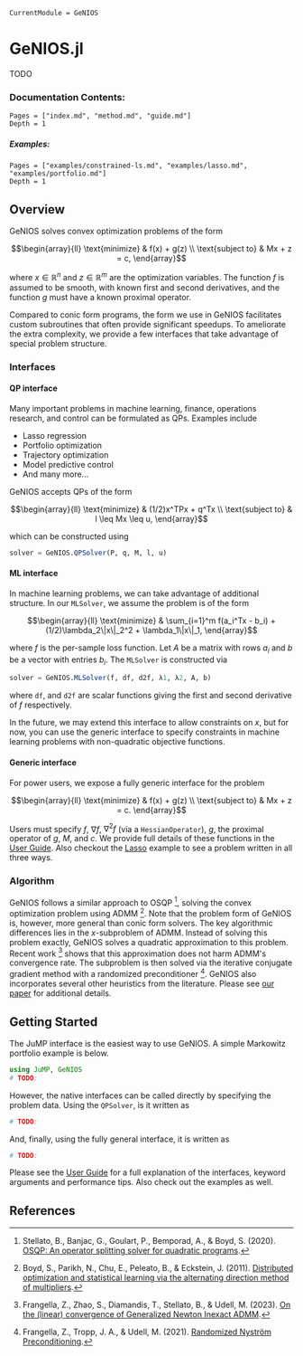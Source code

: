```@meta
CurrentModule = GeNIOS
```

# GeNIOS.jl
TODO

### Documentation Contents:
```@contents
Pages = ["index.md", "method.md", "guide.md"]
Depth = 1
```
##### Examples:
```@contents
Pages = ["examples/constrained-ls.md", "examples/lasso.md", "examples/portfolio.md"]
Depth = 1
```


## Overview

GeNIOS solves convex optimization problems of the form

```math
\begin{array}{ll}
\text{minimize}     & f(x) + g(z) \\
\text{subject to}   & Mx + z = c,
\end{array}
```
where $x \in \mathbb{R}^n$ and $z \in \mathbb{R}^m$ are the optimization variables.
The function $f$ is assumed to be smooth, with known first and second derivatives,
and the function $g$ must have a known proximal operator.

Compared to conic form programs, the form we use in GeNIOS facilitates custom 
subroutines that often provide significant speedups. To ameliorate the extra 
complexity, we provide a few interfaces that take advantage of special problem
structure.

### Interfaces

#### QP interface
Many important problems in machine learning, finance, operations research, and control
can be formulated as QPs. Examples include
- Lasso regression
- Portfolio optimization
- Trajectory optimization
- Model predictive control
- And many more...

GeNIOS accepts QPs of the form
```math
\begin{array}{ll}
\text{minimize}     & (1/2)x^TPx + q^Tx \\
\text{subject to}   & l \leq Mx \leq u,
\end{array}
```
which can be constructed using
```julia
solver = GeNIOS.QPSolver(P, q, M, l, u)
```

#### ML interface
In machine learning problems, we can take advantage of additional structure.
In our `MLSolver`, we assume the problem is of the form
```math
\begin{array}{ll}
\text{minimize}     & \sum_{i=1}^m f(a_i^Tx - b_i) + (1/2)\lambda_2\|x\|_2^2 + \lambda_1\|x\|_1,
\end{array}
```
where $f$ is the per-sample loss function. Let $A$ be a matrix with rows $a_i$
and $b$ be a vector with entries $b_i$. The `MLSolver` is constructed via
```julia
solver = GeNIOS.MLSolver(f, df, d2f, λ1, λ2, A, b)
```
where `df`, and `d2f` are scalar functions giving the first and second derivative
of $f$ respectively.

In the future, we may extend this interface to allow constraints on $x$, but for
now, you can use the generic interface to specify constraints in machine learning
problems with non-quadratic objective functions.


#### Generic interface
For power users, we expose a fully generic interface for the problem
```math
\begin{array}{ll}
\text{minimize}     & f(x) + g(z) \\
\text{subject to}   & Mx + z = c.
\end{array}
```
Users must specify $f$, $\nabla f$, $\nabla^2 f$ (via a `HessianOperator`), 
$g$, the proximal operator of $g$, $M$, and $c$. We provide full details of these
functions in the [User Guide](@ref). Also checkout the [Lasso](@ref) example to 
see a problem written in all three ways.

### Algorithm
GeNIOS follows a similar approach to OSQP [^1], solving the convex optimization
problem using ADMM [^2]. Note that the problem form of GeNIOS is, however, more 
general than conic form solvers. The key algorithmic differences lies in the 
$x$-subproblem of ADMM. Instead of solving this problem exactly, GeNIOS solves a
quadratic approximation to this problem. Recent work [^3] shows that this 
approximation does not harm ADMM's convergence rate. The subproblem is then solved
via the iterative conjugate gradient method with a randomized preconditioner [^4].
GeNIOS also incorporates several other heuristics from the literature. Please
see [our paper]() for additional details.

## Getting Started
The JuMP interface is the easiest way to use GeNIOS.
A simple Markowitz portfolio example is below.
```julia
using JuMP, GeNIOS
# TODO:
```

However, the native interfaces can be called directly by specifying the problem data.
Using the `QPSolver`, is it written as
```julia
# TODO:
```

And, finally, using the fully general interface, it is written as
```julia
# TODO:
```

Please see the [User Guide](@ref) for a full explanation of the interfaces, keyword 
arguments and performance tips. Also check out the examples as well.


## References
[^1]: Stellato, B., Banjac, G., Goulart, P., Bemporad, A., & Boyd, S. (2020). [OSQP: An operator splitting solver for quadratic programs](https://osqp.org). 

[^2]: Boyd, S., Parikh, N., Chu, E., Peleato, B., & Eckstein, J. (2011). [Distributed optimization and statistical learning via the alternating direction method of multipliers](https://stanford.edu/~boyd/admm.html).

[^3]: Frangella, Z., Zhao, S., Diamandis, T., Stellato, B., & Udell, M. (2023). [On the (linear) convergence of Generalized Newton Inexact ADMM](https://arxiv.org/abs/2302.03863).

[^4]: Frangella, Z., Tropp, J. A., & Udell, M. (2021). [Randomized Nyström Preconditioning](https://arxiv.org/abs/2110.02820).